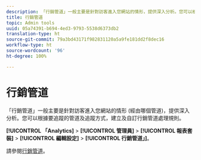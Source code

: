 ```yaml
---
description: 「行銷管道」一般主要是針對訪客進入您網站的情形，提供深入分析。您可以根據要追蹤的管道及追蹤方式，建立及自訂行銷管道處理規則。
title: 行銷管道
topic: Admin tools
uuid: 05a74391-b694-4ed3-9793-5538d6373db2
translation-type: ht
source-git-commit: 79a3bd43171f982831120a5a9fe181dd2f8dec16
workflow-type: ht
source-wordcount: '96'
ht-degree: 100%

---
```



# 行銷管道

「行銷管道」一般主要是針對訪客進入您網站的情形 (經由哪個管道)，提供深入分析。您可以根據要追蹤的管道及追蹤方式，建立及自訂行銷管道處理規則。

**[!UICONTROL 「Analytics]** > **[!UICONTROL 管理員]** > **[!UICONTROL 報表套裝]** > **[!UICONTROL 編輯設定]** > **[!UICONTROL 行銷管道」]**。

請參閱[行銷管道](/help/components/c-marketing-channels/analyze-mc.md)。

